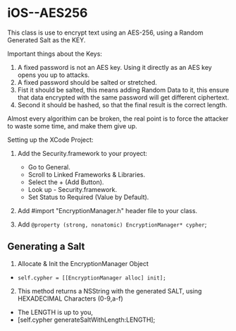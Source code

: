 # iOS--AES256
This class is use to encrypt text using an AES-256, using a Random Generated Salt as the KEY.

Important things about the Keys: 
  1. A fixed password is not an AES key. Using it directly as an AES key opens you up to attacks.  
  2. A fixed password should be salted or stretched.
  3. Fist it should be salted, this means adding Random Data to it, this ensure that data encrypted with the same password will get different ciphertext.
  4. Second it should be hashed, so that the final result is the correct length.

Almost every algorithim can be broken, the real point is to force the attacker to waste some time, and make them give up.

Setting up the XCode Project:

1. Add the Security.framework to your proyect:
    * Go to General.
    * Scroll to Linked Frameworks & Libraries.
    * Select the + (Add Button).
    * Look up - Security.framework.
    * Set Status to Required (Value by Default).

2. Add #import "EncryptionManager.h" header file to your class.
3. Add `@property (strong, nonatomic) EncryptionManager* cypher`;

## Generating a Salt

1. Allocate & Init the EncryptionManager Object
  * `self.cypher = [[EncryptionManager alloc] init];`
2. This method returns a NSString with the generated SALT, using HEXADECIMAL Characters (0-9,a-f)
  * The LENGTH is up to you,
  * [self.cypher generateSaltWithLength:LENGTH];




